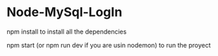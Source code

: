 # Node-MySql-LogIn

npm install to install all the dependencies

npm start (or npm run dev if you are usin nodemon) to run the proyect
